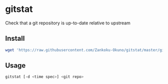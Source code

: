 # gitstat

Check that a git repository is up-to-date relative to upstream

## Install

```sh
wget 'https://raw.githubusercontent.com/Zankoku-Okuno/gitstat/master/gitstat.sh' -O "$HOME/bin/gitstat"
```

## Usage

```sh
gitstat [-d <time spec>] <git repo>
```
